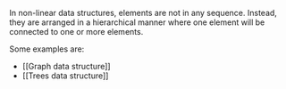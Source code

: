 In non-linear data structures, elements are not in any sequence. Instead, they are arranged in a hierarchical manner where one element will be connected to one or more elements.

Some examples are:
- [[Graph data structure]]
- [[Trees data structure]]


